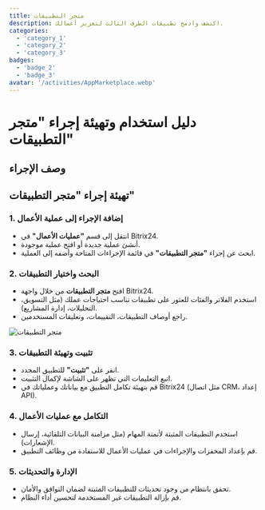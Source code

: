 ```yaml
---
title: متجر التطبيقات
description: اكتشف وادمج تطبيقات الطرف الثالث لتعزيز أعمالك.
categories: 
  - 'category_1'
  - 'category_2'
  - 'category_3'
badges: 
  - 'badge_2'
  - 'badge_3'
avatar: '/activities/AppMarketplace.webp'
---
```

# دليل استخدام وتهيئة إجراء "متجر التطبيقات"

## وصف الإجراء

## **تهيئة إجراء "متجر التطبيقات"**

### 1. إضافة الإجراء إلى عملية الأعمال
- انتقل إلى قسم **"عمليات الأعمال"** في Bitrix24.
- أنشئ عملية جديدة أو افتح عملية موجودة.
- ابحث عن إجراء **"متجر التطبيقات"** في قائمة الإجراءات المتاحة وأضفه إلى العملية.

### 2. البحث واختيار التطبيقات
- افتح **متجر التطبيقات** من خلال واجهة Bitrix24.
- استخدم الفلاتر والفئات للعثور على تطبيقات تناسب احتياجات عملك (مثل التسويق، التحليلات، إدارة المشاريع).
- راجع أوصاف التطبيقات، التقييمات، وتعليقات المستخدمين.

![متجر التطبيقات](/activities/AppMarketplace.webp)

### 3. تثبيت وتهيئة التطبيقات
- انقر على **"تثبيت"** للتطبيق المحدد.
- اتبع التعليمات التي تظهر على الشاشة لإكمال التثبيت.
- قم بتهيئة تكامل التطبيق مع بياناتك وعملياتك في Bitrix24 (مثل اتصال CRM، إعداد API).

### 4. التكامل مع عمليات الأعمال
- استخدم التطبيقات المثبتة لأتمتة المهام (مثل مزامنة البيانات التلقائية، إرسال الإشعارات).
- قم بإعداد المحفزات والإجراءات في عمليات الأعمال للاستفادة من وظائف التطبيق.

### 5. الإدارة والتحديثات
- تحقق بانتظام من وجود تحديثات للتطبيقات المثبتة لضمان التوافق والأمان.
- قم بإزالة التطبيقات غير المستخدمة لتحسين أداء النظام.